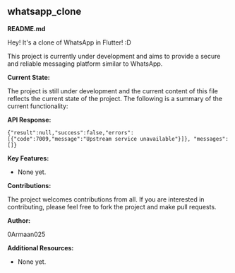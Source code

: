 ## whatsapp_clone

**README.md**

Hey! It's a clone of WhatsApp in Flutter! :D

This project is currently under development and aims to provide a secure and reliable messaging platform similar to WhatsApp.

**Current State:**

The project is still under development and the current content of this file reflects the current state of the project. The following is a summary of the current functionality:

**API Response:**

```
{"result":null,"success":false,"errors":[{"code":7009,"message":"Upstream service unavailable"}]}, "messages":[]}
```

**Key Features:**

- None yet.

**Contributions:**

The project welcomes contributions from all. If you are interested in contributing, please feel free to fork the project and make pull requests.

**Author:**

0Armaan025

**Additional Resources:**

- None yet.